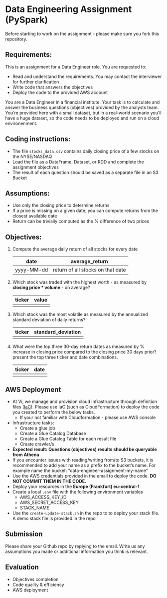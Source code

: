# Data Engineering Assignment (PySpark)

Before starting to work on the assignment - please make sure you fork this repository.

## Requirements:

This is an assignment for a Data Engineer role. You are requested to:

-   Read and understand the requirements. You may contact the interviewer for further clarification
-   Write code that answers the objectives
-   Deploy the code to the provided AWS account

You are a Data Engineer in a financial institute. Your task is to calculate and answer the business questions (objectives) provided by the analysts team. You’re provided here with a small dataset, but in a real-world scenario you'll have a huge dataset, so the code needs to be deployed and run on a cloud environenment.

## Coding instructions:

-   The file `stocks_data.csv` contains daily closing price of a few stocks on the NYSE/NASDAQ
-   Load the file as a DataFrame, Dataset, or RDD and complete the assignment objectives
-   The result of each question should be saved as a separate file in an S3 Bucket

## Assumptions:

-   Use only the closing price to determine returns
-   If a price is missing on a given date, you can compute returns from the closest available date
-   Return can be trivially computed as the % difference of two prices

## Objectives:

1. Compute the average daily return of all stocks for every date

    | date       | average_return                    |
    | ---------- | --------------------------------- |
    | yyyy-MM-dd | return of all stocks on that date |

2. Which stock was traded with the highest worth - as measured by **closing price \* volume** - on average?

    | ticker | value |
    | ------ | ----- |
    |        |       |

3. Which stock was the most volatile as measured by the annualized standard deviation of daily returns?

    | ticker | standard_deviation |
    | ------ | ------------------ |
    |        |                    |

4. What were the top three 30-day return dates as measured by % increase in closing price compared to the closing price 30 days prior? present the top three ticker and date combinations.

    | ticker | date |
    | ------ | ---- |
    |        |      |

## AWS Deployment

-   At Vi, we manage and provision cloud infrastructure through definition files ([IaC](https://en.wikipedia.org/wiki/Infrastructure_as_code)). Please use IaC (such as CloudFormation) to deploy the code you created to perform the below tasks.
    -   If your not familiar with Cloudformation - please use AWS console
-   Infrastructure tasks:
    -   Create a glue job
    -   Create a Glue Catalog Database
    -   Create a Glue Catalog Table for each result file
    -   Create crawler/s
-   **Expected result: Questions (objectives) results should be queryable from Athena**
-   If you encounter issues with reading/writing from/to S3 buckets, it is recommended to add your name as a prefix to the bucket’s name. For example name the bucket: “data-engineer-assignment-my-name”
-   Use the AWS credentials provided in the email to deploy the code. **DO NOT COMMIT THEM IN THE CODE.**
-   Deploy your resources in the **Europe (Frankfurt) eu-central-1**
-   Create a local `.env` file with the following environment variables
    -   AWS_ACCESS_KEY_ID
    -   AWS_SECRET_ACCESS_KEY
    -   STACK_NAME
-   Use the `create-update-stack.sh` in the repo to to deploy your stack file. A demo stack file is provided in the repo

## Submission

Please share your Github repo by replying to the email.
Write us any assumptions you made or additional information you think is relevant.

## Evaluation

-   Objectives completion
-   Code quality & efficiency
-   AWS deployment
